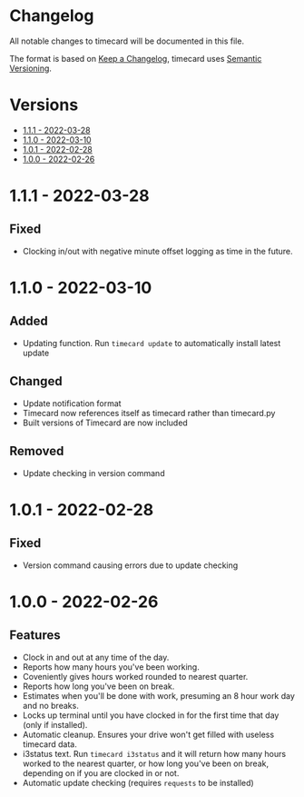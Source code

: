 # Changelog <!-- omit in toc -->
All notable changes to timecard will be documented in this file.

The format is based on [Keep a Changelog](https://keepachangelog.com/en/1.0.0/),
timecard uses [Semantic Versioning](https://semver.org/spec/v2.0.0.html).

# Versions <!-- omit in toc -->

- [1.1.1 - 2022-03-28](#111---2022-03-28)
- [1.1.0 - 2022-03-10](#110---2022-03-10)
- [1.0.1 - 2022-02-28](#101---2022-02-28)
- [1.0.0 - 2022-02-26](#100---2022-02-26)

# 1.1.1 - 2022-03-28

## Fixed <!-- omit in toc -->
- Clocking in/out with negative minute offset logging as time in the future.

# 1.1.0 - 2022-03-10

## Added <!-- omit in toc -->
- Updating function. Run `timecard update` to automatically install latest update

## Changed <!-- omit in toc -->
- Update notification format
- Timecard now references itself as timecard rather than timecard.py
- Built versions of Timecard are now included

## Removed <!-- omit in toc -->
- Update checking in version command



# 1.0.1 - 2022-02-28

## Fixed <!-- omit in toc -->
- Version command causing errors due to update checking



# 1.0.0 - 2022-02-26

## Features <!-- omit in toc -->
- Clock in and out at any time of the day.
- Reports how many hours you've been working.
- Coveniently gives hours worked rounded to nearest quarter.
- Reports how long you've been on break.
- Estimates when you'll be done with work, presuming an 8 hour work day and no breaks.
- Locks up terminal until you have clocked in for the first time that day (only if installed).
- Automatic cleanup. Ensures your drive won't get filled with useless timecard data.
- i3status text. Run `timecard i3status` and it will return how many hours worked to the nearest quarter, or how long you've been on break, depending on if you are clocked in or not.
- Automatic update checking (requires `requests` to be installed)